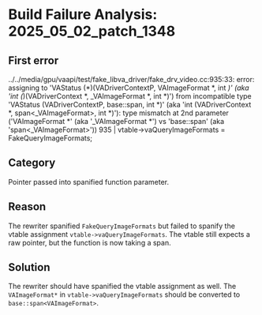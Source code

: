 # Build Failure Analysis: 2025_05_02_patch_1348

## First error

../../media/gpu/vaapi/test/fake_libva_driver/fake_drv_video.cc:935:33: error: assigning to 'VAStatus (*)(VADriverContextP, VAImageFormat *, int *)' (aka 'int (*)(VADriverContext *, _VAImageFormat *, int *)') from incompatible type 'VAStatus (VADriverContextP, base::span<VAImageFormat>, int *)' (aka 'int (VADriverContext *, span<_VAImageFormat>, int *)'): type mismatch at 2nd parameter ('VAImageFormat *' (aka '_VAImageFormat *') vs 'base::span<VAImageFormat>' (aka 'span<_VAImageFormat>'))
  935 |   vtable->vaQueryImageFormats = FakeQueryImageFormats;

## Category
Pointer passed into spanified function parameter.

## Reason
The rewriter spanified `FakeQueryImageFormats` but failed to spanify the vtable assignment `vtable->vaQueryImageFormats`. The vtable still expects a raw pointer, but the function is now taking a span.

## Solution
The rewriter should have spanified the vtable assignment as well. The `VAImageFormat*` in `vtable->vaQueryImageFormats` should be converted to `base::span<VAImageFormat>`.